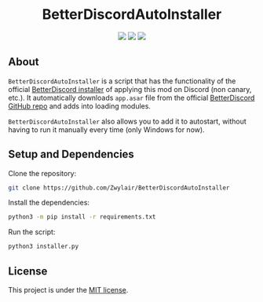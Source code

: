 <h1 align="center">
    BetterDiscordAutoInstaller
</h1>

<p align="center">
    <img src="https://img.shields.io/badge/python-3.11-green?logo=python&logoColor=white&style=for-the-badge">
    <img src="https://img.shields.io/badge/LICENSE-MIT-green?style=for-the-badge">
    <img src="https://img.shields.io/github/languages/code-size/Zwylair/BetterDiscordAutoInstaller?style=for-the-badge">
</p>

## About

`BetterDiscordAutoInstaller` is a script that has the functionality of the official [BetterDiscord installer](https://betterdiscord.app/) of applying this mod on Discord (non canary, etc.). It automatically downloads `app.asar` file from the official [BetterDiscord GitHub repo](https://github.com/BetterDiscord/BetterDiscord) and adds into loading modules.

`BetterDiscordAutoInstaller` also allows you to add it to autostart, without having to run it manually every time (only Windows for now).

## Setup and Dependencies

Clone the repository:
```bash
git clone https://github.com/Zwylair/BetterDiscordAutoInstaller
```

Install the dependencies:
```bash
python3 -m pip install -r requirements.txt
```

Run the script:
```bash
python3 installer.py
```

## License

This project is under the [MIT license](./LICENSE).
